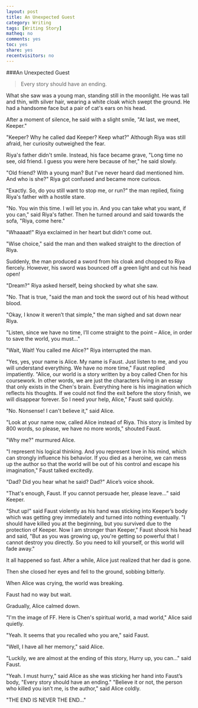 ```yaml
---
layout: post 
title: An Unexpected Guest
category: Writing
tags: [Writing Story]
matheq: no
comments: yes
toc: yes
share: yes
recentvisitors: no
---
```

###An Unexpected Guest

>Every story should have an ending.

What she saw was a young man, standing still in the moonlight. He was tall and thin, with silver hair, wearing a white cloak which swept the ground. 
He had a handsome face but a pair of cat's ears on his head.

After a moment of silence, he said with a slight smile, "At last, we meet, Keeper." 

"Keeper? Why he called dad Keeper? Keep what?" Although Riya was still afraid, her curiosity outweighed the fear.

Riya's father didn't smile. Instead, his face became grave, "Long time no see, old friend. I guess you were here because of her," he said slowly.

"Old friend? With a young man? But I've never heard dad mentioned him. And who is she?" Riya got confused and became more curious.

"Exactly. So, do you still want to stop me, or run?" the man replied, fixing Riya's father with a hostile stare.

"No. You win this time. I will let you in. And you can take what you want, if you can," said Riya's father. 
Then he turned around and said towards the sofa, "Riya, come here."

"Whaaaat!" Riya exclaimed in her heart but didn't come out.

"Wise choice," said the man and then walked straight to the direction of Riya.

Suddenly, the man produced a sword from his cloak and chopped to Riya fiercely.
However, his sword was bounced off a green light and cut his head open!

"Dream?" Riya asked herself, being shocked by what she saw.

"No. That is true, "said the man and took the sword out of his head without blood.

"Okay, I know it weren’t that simple," the man sighed and sat down near Riya.

"Listen, since we have no time, I’ll come straight to the point – Alice, in order to save the world, you must…"

"Wait, Wait! You called me Alice?" Riya interrupted the man.

"Yes, yes, your name is Alice. My name is Faust. Just listen to me, and you will understand everything. We have no more time," Faust replied impatiently.
"Alice, our world is a story written by a boy called Chen for his coursework. In other words, we are just the characters living in an essay that only exists in the Chen's brain. Everything here is his imagination which reflects his thoughts. If we could not find the exit before the story finish, we will disappear forever. So I need your help, Alice," Faust said quickly.

"No. Nonsense! I can't believe it," said Alice. 

"Look at your name now, called Alice instead of Riya. This story is limited by 800 words, so please, we have no more words," shouted Faust.

"Why me?" murmured Alice.

"I represent his logical thinking. And you represent love in his mind, which can strongly influence his behavior. If you died as a heroine, we can mess up the author so that the world will be out of his control and escape his imagination," Faust talked excitedly.

"Dad? Did you hear what he said? Dad?" Alice’s voice shook.

"That's enough, Faust. If you cannot persuade her, please leave...” said Keeper.

"Shut up!" said Faust violently as his hand was sticking into Keeper’s body which was getting grey immediately and turned into nothing eventually.
"I should have killed you at the beginning, but you survived due to the protection of Keeper. Now I am stronger than Keeper," Faust shook his head and said, "But as you was growing up, you're getting so powerful that I cannot destroy you directly. So you need to kill yourself, or this world will fade away."

It all happened so fast. After a while, Alice just realized that her dad is gone.

Then she closed her eyes and fell to the ground, sobbing bitterly.

When Alice was crying, the world was breaking.

Faust had no way but wait.

Gradually, Alice calmed down.

"I'm the image of FF. Here is Chen's spiritual world, a mad world," Alice said quietly.

"Yeah. It seems that you recalled who you are," said Faust.

"Well, I have all her memory," said Alice.

"Luckily, we are almost at the ending of this story, Hurry up, you can…" said Faust.

"Yeah. I must hurry," said Alice as she was sticking her hand into Faust’s body, "Every story should have an ending."
"Believe it or not, the person who killed you isn’t me, is the author," said Alice coldly.

"THE END IS NEVER THE END…"